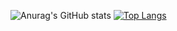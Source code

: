 ![Anurag's GitHub stats](https://github-readme-stats.vercel.app/api?username=ppzxc&count_private=true)
[![Top Langs](https://github-readme-stats.vercel.app/api/top-langs/?username=ppzxc)](https://github.com/anuraghazra/github-readme-stats)
